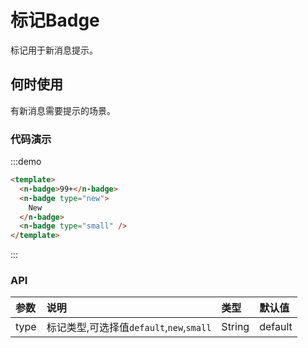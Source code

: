 
# 标记Badge

标记用于新消息提示。

## 何时使用

有新消息需要提示的场景。

### 代码演示

:::demo
```html
<template>
  <n-badge>99+</n-badge>
  <n-badge type="new">
    New
  </n-badge>
  <n-badge type="small" />
</template>
```
:::

### API

| 参数 | 说明 | 类型 | 默认值 |
| :--- | :--- | :--- | :--- |
| type | 标记类型,可选择值`default`,`new`,`small` | String | default |